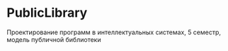 # PublicLibrary
Проектирование программ в интеллектуальных системах, 5 семестр, модель публичной библиотеки

[Отчет, содержащий описание модели публичной библиотеки]: https://drive.google.com/file/d/1bhoQUFoOaldfP0C0_qGlnOOHo8G3lO-o/view?usp=sharing

[Отчет, содержащий выявленные неточности]: https://docs.google.com/document/d/1e5L2RnuXGK6ia7MkRiGonoLrjVjvSUNWi0CVv1Fj5dQ/edit?usp=sharing
